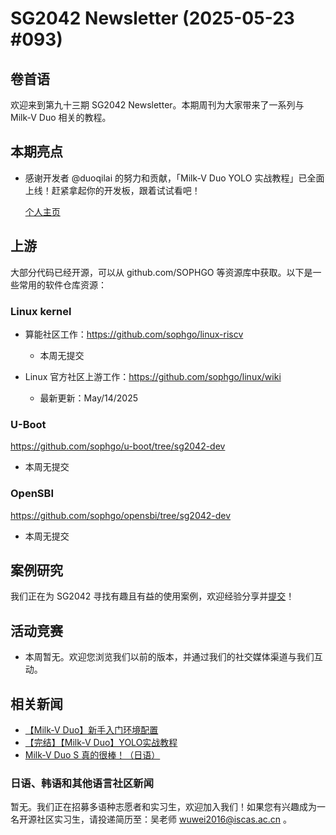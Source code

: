 # SG2042 Newsletter (2025-05-23 #093)

## 卷首语

欢迎来到第九十三期 SG2042 Newsletter。本期周刊为大家带来了一系列与 Milk-V Duo 相关的教程。

## 本期亮点

+ 感谢开发者 @duoqilai 的努力和贡献，「Milk-V Duo YOLO 实战教程」已全面上线！赶紧拿起你的开发板，跟着试试看吧！

  [个人主页](https://space.bilibili.com/1829697)

## 上游

大部分代码已经开源，可以从 github.com/SOPHGO 等资源库中获取。以下是一些常用的软件仓库资源：

### Linux kernel

+ 算能社区工作：https://github.com/sophgo/linux-riscv

  +  本周无提交

+ Linux 官方社区上游工作：https://github.com/sophgo/linux/wiki

  + 最新更新：May/14/2025


### U-Boot

https://github.com/sophgo/u-boot/tree/sg2042-dev

+ 本周无提交

### OpenSBI

https://github.com/sophgo/opensbi/tree/sg2042-dev 

+ 本周无提交

## 案例研究

我们正在为 SG2042 寻找有趣且有益的使用案例，欢迎经验分享并[提交](https://github.com/sophgocommunity/SG2042-Newsletter/pulls)！

## 活动竞赛

+ 本周暂无。欢迎您浏览我们以前的版本，并通过我们的社交媒体渠道与我们互动。

## 相关新闻

+ [【Milk-V Duo】新手入门环境配置][news-1]
+ [【完结】【Milk-V Duo】YOLO实战教程][news-2]
+ [Milk-V Duo S 真的很棒！（日语）][news-3]

[news-1]:https://www.bilibili.com/video/BV12AE9zREWE
[news-2]:https://www.bilibili.com/video/BV195JJzVESz
[news-3]:https://x.com/iwanorigoro/status/1925567208526434498

### 日语、韩语和其他语言社区新闻

暂无。我们正在招募多语种志愿者和实习生，欢迎加入我们！如果您有兴趣成为一名开源社区实习生，请投递简历至：吴老师 [wuwei2016@iscas.ac.cn](mailto:wuwei2016@iscas.ac.cn) 。